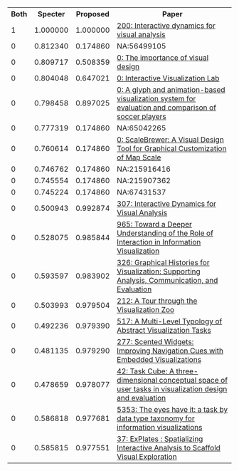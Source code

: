 <html><table><tr>
<th>Both</th>
<th>Specter</th>
<th>Proposed</th>
<th>Paper</th>
</tr>
<tr>
<td>1</td>
<td>1.000000</td>
<td>1.000000</td>
<td><a href="https://www.semanticscholar.org/paper/5165892db17e11e588f90c2851a20eaa4be36371">200: Interactive dynamics for visual analysis</a></td>
</tr>
<tr>
<td>0</td>
<td>0.812340</td>
<td>0.174860</td>
<td>NA:56499105</td>
</tr>
<tr>
<td>0</td>
<td>0.809717</td>
<td>0.508359</td>
<td><a href="https://www.semanticscholar.org/paper/775dce6cb4f485033f7e6757dda6f42b1ccd62a5">0: The importance of visual design</a></td>
</tr>
<tr>
<td>0</td>
<td>0.804048</td>
<td>0.647021</td>
<td><a href="https://www.semanticscholar.org/paper/75e281de2b975139507a6739e3e6d302e111e79e">0: Interactive Visualization Lab</a></td>
</tr>
<tr>
<td>0</td>
<td>0.798458</td>
<td>0.897025</td>
<td><a href="https://www.semanticscholar.org/paper/2ee92f469be68e804cb8c532277d5f336c973184">0: A glyph and animation-based visualization system for evaluation and comparison of soccer players</a></td>
</tr>
<tr>
<td>0</td>
<td>0.777319</td>
<td>0.174860</td>
<td>NA:65042265</td>
</tr>
<tr>
<td>0</td>
<td>0.760614</td>
<td>0.174860</td>
<td><a href="https://www.semanticscholar.org/paper/05dfd7276b27c7579f83d0a0e71680e7304690e1">0: ScaleBrewer: A Visual Design Tool for Graphical Customization of Map Scale</a></td>
</tr>
<tr>
<td>0</td>
<td>0.746762</td>
<td>0.174860</td>
<td>NA:215916416</td>
</tr>
<tr>
<td>0</td>
<td>0.745554</td>
<td>0.174860</td>
<td>NA:215907362</td>
</tr>
<tr>
<td>0</td>
<td>0.745224</td>
<td>0.174860</td>
<td>NA:67431537</td>
</tr>
<tr>
<td>0</td>
<td>0.500943</td>
<td>0.992874</td>
<td><a href="https://www.semanticscholar.org/paper/1cc1b624c05d43cb636ba4bd51f03e6093d3613c">307: Interactive Dynamics for Visual Analysis</a></td>
</tr>
<tr>
<td>0</td>
<td>0.528075</td>
<td>0.985844</td>
<td><a href="https://www.semanticscholar.org/paper/e30ecedc7f5fa639915e95f153d9561a3da0962f">965: Toward a Deeper Understanding of the Role of Interaction in Information Visualization</a></td>
</tr>
<tr>
<td>0</td>
<td>0.593597</td>
<td>0.983902</td>
<td><a href="https://www.semanticscholar.org/paper/fcd4fb921a70364390b42387da5de25d1deb7150">326: Graphical Histories for Visualization: Supporting Analysis, Communication, and Evaluation</a></td>
</tr>
<tr>
<td>0</td>
<td>0.503993</td>
<td>0.979504</td>
<td><a href="https://www.semanticscholar.org/paper/532ed73c71101fc64e4c307d7d932d4c90140487">212: A Tour through the Visualization Zoo</a></td>
</tr>
<tr>
<td>0</td>
<td>0.492236</td>
<td>0.979390</td>
<td><a href="https://www.semanticscholar.org/paper/3490468917dba3415ca1064f3b703ee8877e17b4">517: A Multi-Level Typology of Abstract Visualization Tasks</a></td>
</tr>
<tr>
<td>0</td>
<td>0.481135</td>
<td>0.979290</td>
<td><a href="https://www.semanticscholar.org/paper/338c927420fc70ae0d36afe328ba92ff271a0ee9">277: Scented Widgets: Improving Navigation Cues with Embedded Visualizations</a></td>
</tr>
<tr>
<td>0</td>
<td>0.478659</td>
<td>0.978077</td>
<td><a href="https://www.semanticscholar.org/paper/1a44d0c0527d129f07caad29a038b269e1ba5acc">42: Task Cube: A three-dimensional conceptual space of user tasks in visualization design and evaluation</a></td>
</tr>
<tr>
<td>0</td>
<td>0.586818</td>
<td>0.977681</td>
<td><a href="https://www.semanticscholar.org/paper/1ca641a3ec2cb3445fd62a4350a73401485603fb">5353: The eyes have it: a task by data type taxonomy for information visualizations</a></td>
</tr>
<tr>
<td>0</td>
<td>0.585815</td>
<td>0.977551</td>
<td><a href="https://www.semanticscholar.org/paper/53c3f11a84c3c3d7284ab851db7b9b9a48e56fdb">37: ExPlates : Spatializing Interactive Analysis to Scaffold Visual Exploration</a></td>
</tr>
</table></html>
